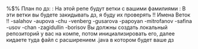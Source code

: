 %$% План по дз:
: На этой репе будут ветки с вашими фамилиями
: В эти ветки вы будете закидывать дз, я буду их проверять
!! Имена Веток !!
-salahov
-aupova
-chu
-venberg
-gusarova
-papoyan
-mitrofanov
-safina
-usov
-chan
-zagidullin
-borisov
Вы должны создать локальный репозиторий у вас на компе, потом инициализировать его, далее кидаете туда файл с расширением .java в котором будет ваше дз
